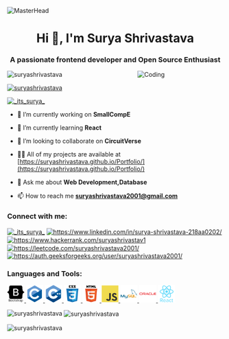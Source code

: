 ![MasterHead](https://aureatelabs.com/wp-content/uploads/2019/10/Magento-2-frontend-tools-for-developers-blog-banner.jpg)
<h1 align="center">Hi 👋, I'm Surya Shrivastava</h1>
<h3 align="center">A passionate frontend developer and Open Source Enthusiast</h3>
<img align = "right" alt = "Coding" width = "200" src = "https://i.pinimg.com/originals/e8/f4/53/e8f453469a3ec97ecd354df465d73913.gif">
<p align="left"> <img src="https://komarev.com/ghpvc/?username=suryashrivastava&label=Profile%20views&color=0e75b6&style=flat" alt="suryashrivastava" /> </p>

<p align="left"> <a href="https://github.com/ryo-ma/github-profile-trophy"><img src="https://github-profile-trophy.vercel.app/?username=suryashrivastava" alt="suryashrivastava" /></a> </p>

<p align="left"> <a href="https://twitter.com/_its_surya_" target="blank"><img src="https://img.shields.io/twitter/follow/_its_surya_?logo=twitter&style=for-the-badge" alt="_its_surya_" /></a> </p>

- 🔭 I’m currently working on **SmallCompE**

- 🌱 I’m currently learning **React**

- 👯 I’m looking to collaborate on **CircuitVerse**

- 👨‍💻 All of my projects are available at [https://suryashrivastava.github.io/Portfolio/](https://suryashrivastava.github.io/Portfolio/)

- 💬 Ask me about **Web Development,Database**

- 📫 How to reach me **suryashrivastava2001@gmail.com**

<h3 align="left">Connect with me:</h3>
<p align="left">
<a href="https://twitter.com/_its_surya_" target="blank"><img align="center" src="https://raw.githubusercontent.com/rahuldkjain/github-profile-readme-generator/master/src/images/icons/Social/twitter.svg" alt="_its_surya_" height="30" width="40" /></a>
<a href="https://linkedin.com/in/https://www.linkedin.com/in/surya-shrivastava-218aa0202/" target="blank"><img align="center" src="https://raw.githubusercontent.com/rahuldkjain/github-profile-readme-generator/master/src/images/icons/Social/linked-in-alt.svg" alt="https://www.linkedin.com/in/surya-shrivastava-218aa0202/" height="30" width="40" /></a>
<a href="https://www.hackerrank.com/https://www.hackerrank.com/suryashrivastav1" target="blank"><img align="center" src="https://raw.githubusercontent.com/rahuldkjain/github-profile-readme-generator/master/src/images/icons/Social/hackerrank.svg" alt="https://www.hackerrank.com/suryashrivastav1" height="30" width="40" /></a>
<a href="https://www.leetcode.com/https://leetcode.com/suryashrivastava2001/" target="blank"><img align="center" src="https://raw.githubusercontent.com/rahuldkjain/github-profile-readme-generator/master/src/images/icons/Social/leet-code.svg" alt="https://leetcode.com/suryashrivastava2001/" height="30" width="40" /></a>
<a href="https://auth.geeksforgeeks.org/user/https://auth.geeksforgeeks.org/user/suryashrivastava2001/" target="blank"><img align="center" src="https://raw.githubusercontent.com/rahuldkjain/github-profile-readme-generator/master/src/images/icons/Social/geeks-for-geeks.svg" alt="https://auth.geeksforgeeks.org/user/suryashrivastava2001/" height="30" width="40" /></a>
</p>

<h3 align="left">Languages and Tools:</h3>
<p align="left"> <a href="https://getbootstrap.com" target="_blank" rel="noreferrer"> <img src="https://raw.githubusercontent.com/devicons/devicon/master/icons/bootstrap/bootstrap-plain-wordmark.svg" alt="bootstrap" width="40" height="40"/> </a> <a href="https://www.cprogramming.com/" target="_blank" rel="noreferrer"> <img src="https://raw.githubusercontent.com/devicons/devicon/master/icons/c/c-original.svg" alt="c" width="40" height="40"/> </a> <a href="https://www.w3schools.com/cpp/" target="_blank" rel="noreferrer"> <img src="https://raw.githubusercontent.com/devicons/devicon/master/icons/cplusplus/cplusplus-original.svg" alt="cplusplus" width="40" height="40"/> </a> <a href="https://www.w3schools.com/css/" target="_blank" rel="noreferrer"> <img src="https://raw.githubusercontent.com/devicons/devicon/master/icons/css3/css3-original-wordmark.svg" alt="css3" width="40" height="40"/> </a> <a href="https://www.w3.org/html/" target="_blank" rel="noreferrer"> <img src="https://raw.githubusercontent.com/devicons/devicon/master/icons/html5/html5-original-wordmark.svg" alt="html5" width="40" height="40"/> </a> <a href="https://developer.mozilla.org/en-US/docs/Web/JavaScript" target="_blank" rel="noreferrer"> <img src="https://raw.githubusercontent.com/devicons/devicon/master/icons/javascript/javascript-original.svg" alt="javascript" width="40" height="40"/> </a> <a href="https://www.mysql.com/" target="_blank" rel="noreferrer"> <img src="https://raw.githubusercontent.com/devicons/devicon/master/icons/mysql/mysql-original-wordmark.svg" alt="mysql" width="40" height="40"/> </a> <a href="https://www.oracle.com/" target="_blank" rel="noreferrer"> <img src="https://raw.githubusercontent.com/devicons/devicon/master/icons/oracle/oracle-original.svg" alt="oracle" width="40" height="40"/> </a> <a href="https://reactjs.org/" target="_blank" rel="noreferrer"> <img src="https://raw.githubusercontent.com/devicons/devicon/master/icons/react/react-original-wordmark.svg" alt="react" width="40" height="40"/> </a> </p>

<p><img align="left" src="https://github-readme-stats.vercel.app/api/top-langs?username=suryashrivastava&show_icons=true&locale=en&layout=compact" alt="suryashrivastava" /></p>

<p>&nbsp;<img align="center" src="https://github-readme-stats.vercel.app/api?username=suryashrivastava&show_icons=true&locale=en" alt="suryashrivastava" /></p>

<p><img align="center" src="https://github-readme-streak-stats.herokuapp.com/?user=suryashrivastava&" alt="suryashrivastava" /></p>
